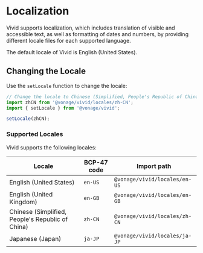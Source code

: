 # Localization

Vivid supports localization, which includes translation of visible and accessible text, as well as formatting of dates and numbers, by providing different locale files for each supported language.

The default locale of Vivid is English (United States).

## Changing the Locale

Use the `setLocale` function to change the locale:

```js
// Change the locale to Chinese (Simplified, People's Republic of China)
import zhCN from '@vonage/vivid/locales/zh-CN';
import { setLocale } from '@vonage/vivid';

setLocale(zhCN);
```

### Supported Locales

Vivid supports the following locales:

| Locale                                           | BCP-47 code | Import path                   |
| ------------------------------------------------ | ----------- | ----------------------------- |
| English (United States)                          | `en-US`     | `@vonage/vivid/locales/en-US` |
| English (United Kingdom)                         | `en-GB`     | `@vonage/vivid/locales/en-GB` |
| Chinese (Simplified, People's Republic of China) | `zh-CN`     | `@vonage/vivid/locales/zh-CN` |
| Japanese (Japan)                                 | `ja-JP`     | `@vonage/vivid/locales/ja-JP` |
